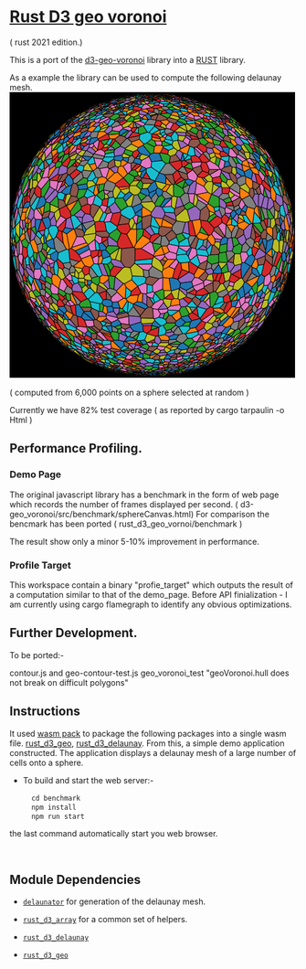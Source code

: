 # [Rust D3 geo voronoi](<https://github.com/martinfrances107/rust_d3_geo_voronoi>)

( rust 2021 edition.)

This is a port of the [d3-geo-voronoi](<https://github.com/Fil/d3-geo-voronoi>) library into a [RUST](<https://www.rust-lang.org/>) library.

 As a example the library can be used to compute the following delaunay mesh.
![Delaunay mesh from a set of random points on a sphere](./lamp.png "Delaunay mesh from a set of random points on a sphere")

( computed from 6,000 points on a sphere selected at random )

Currently we have 82% test coverage ( as reported by cargo tarpaulin -o Html )

## Performance Profiling.

### Demo Page
The original javascript library has a benchmark in the form of web page which
records the number of frames displayed per second.
( d3-geo_voronoi/src/benchmark/sphereCanvas.html)
For comparison the bencmark has been ported
( rust_d3_geo_vornoi/benchmark )

The result show only a minor 5-10% improvement in performance.

### Profile Target
This workspace contain a binary "profie_target" which outputs the result of a
computation similar to that of the demo_page. Before API finialization - I am
currently  using cargo flamegraph to identify any obvious optimizations.

## Further Development.

To be ported:-

contour.js and geo-contour-test.js
geo_voronoi_test "geoVoronoi.hull does not break on difficult polygons"


## Instructions
It used [wasm pack](<https://github.com/rustwasm/wasm-pack>) to package the
 following packages into a single wasm file.
 [rust_d3_geo](<https://github.com/martinfrances107/rust_d3_geo>),
 [rust_d3_delaunay](<https://github.com/martinfrances107/rust_d3_delaunay>). From this,
   a simple demo application constructed.
The application displays a delaunay mesh of a large number of cells onto a sphere.

* To build and start the web server:-

        cd benchmark
        npm install
        npm run start

the last command automatically start you web browser.

<br/>

## Module Dependencies

* [`delaunator`]("https://github.com/mourner/delaunator-rs.git") for generation
   of the delaunay mesh.

* [`rust_d3_array`]("https://github.com/martinfrances107/rust_d3_array.git")
   for a common set of helpers.

* [`rust_d3_delaunay`]("https://github.com/martinfrances107/rust_d3_delaunay.git")

* [`rust_d3_geo`]("https://github.com/martinfrances107/rust_d3_geo.git")
